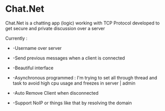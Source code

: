 # Chat.Net
Chat.Net is a chatting app (logic) working with TCP Protocol developed to get secure and private discussion over a server

Currently :

* -Username over server 

* -Send previous messages when a client is connected 

* -Beautiful interface

* -Asynchronous programmed :  I'm trying to set all through thread and task to avoid high cpu usage and freezes in server | admin

* -Auto Remove Client when disconnected 

* -Support NoIP or things like that by resolving the domain
